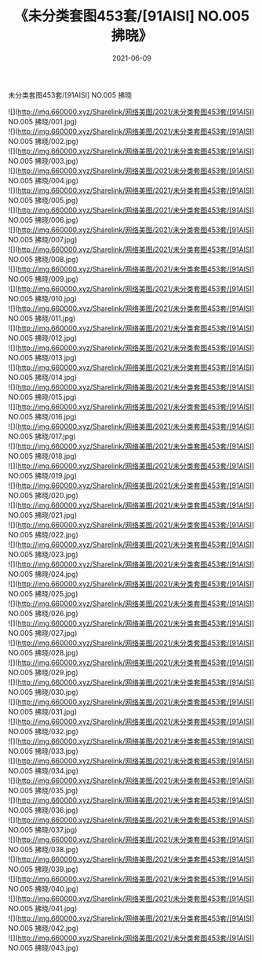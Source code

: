 ﻿---
layout: post
title:  《未分类套图453套/[91AISI] NO.005 拂晓》
date:   2021-06-09
img: http://img.660000.xyz/Sharelink/网络美图/2021/未分类套图453套/[91AISI] NO.005 拂晓/000.jpg
categories: [美女, 清纯, 唯美]
---

未分类套图453套/[91AISI] NO.005 拂晓

 ![](http://img.660000.xyz/Sharelink/网络美图/2021/未分类套图453套/[91AISI] NO.005 拂晓/001.jpg) <br>![](http://img.660000.xyz/Sharelink/网络美图/2021/未分类套图453套/[91AISI] NO.005 拂晓/002.jpg) <br>![](http://img.660000.xyz/Sharelink/网络美图/2021/未分类套图453套/[91AISI] NO.005 拂晓/003.jpg) <br>![](http://img.660000.xyz/Sharelink/网络美图/2021/未分类套图453套/[91AISI] NO.005 拂晓/004.jpg) <br>![](http://img.660000.xyz/Sharelink/网络美图/2021/未分类套图453套/[91AISI] NO.005 拂晓/005.jpg) <br>![](http://img.660000.xyz/Sharelink/网络美图/2021/未分类套图453套/[91AISI] NO.005 拂晓/006.jpg) <br>![](http://img.660000.xyz/Sharelink/网络美图/2021/未分类套图453套/[91AISI] NO.005 拂晓/007.jpg) <br>![](http://img.660000.xyz/Sharelink/网络美图/2021/未分类套图453套/[91AISI] NO.005 拂晓/008.jpg) <br>![](http://img.660000.xyz/Sharelink/网络美图/2021/未分类套图453套/[91AISI] NO.005 拂晓/009.jpg) <br>![](http://img.660000.xyz/Sharelink/网络美图/2021/未分类套图453套/[91AISI] NO.005 拂晓/010.jpg) <br>![](http://img.660000.xyz/Sharelink/网络美图/2021/未分类套图453套/[91AISI] NO.005 拂晓/011.jpg) <br>![](http://img.660000.xyz/Sharelink/网络美图/2021/未分类套图453套/[91AISI] NO.005 拂晓/012.jpg) <br>![](http://img.660000.xyz/Sharelink/网络美图/2021/未分类套图453套/[91AISI] NO.005 拂晓/013.jpg) <br>![](http://img.660000.xyz/Sharelink/网络美图/2021/未分类套图453套/[91AISI] NO.005 拂晓/014.jpg) <br>![](http://img.660000.xyz/Sharelink/网络美图/2021/未分类套图453套/[91AISI] NO.005 拂晓/015.jpg) <br>![](http://img.660000.xyz/Sharelink/网络美图/2021/未分类套图453套/[91AISI] NO.005 拂晓/016.jpg) <br>![](http://img.660000.xyz/Sharelink/网络美图/2021/未分类套图453套/[91AISI] NO.005 拂晓/017.jpg) <br>![](http://img.660000.xyz/Sharelink/网络美图/2021/未分类套图453套/[91AISI] NO.005 拂晓/018.jpg) <br>![](http://img.660000.xyz/Sharelink/网络美图/2021/未分类套图453套/[91AISI] NO.005 拂晓/019.jpg) <br>![](http://img.660000.xyz/Sharelink/网络美图/2021/未分类套图453套/[91AISI] NO.005 拂晓/020.jpg) <br>![](http://img.660000.xyz/Sharelink/网络美图/2021/未分类套图453套/[91AISI] NO.005 拂晓/021.jpg) <br>![](http://img.660000.xyz/Sharelink/网络美图/2021/未分类套图453套/[91AISI] NO.005 拂晓/022.jpg) <br>![](http://img.660000.xyz/Sharelink/网络美图/2021/未分类套图453套/[91AISI] NO.005 拂晓/023.jpg) <br>![](http://img.660000.xyz/Sharelink/网络美图/2021/未分类套图453套/[91AISI] NO.005 拂晓/024.jpg) <br>![](http://img.660000.xyz/Sharelink/网络美图/2021/未分类套图453套/[91AISI] NO.005 拂晓/025.jpg) <br>![](http://img.660000.xyz/Sharelink/网络美图/2021/未分类套图453套/[91AISI] NO.005 拂晓/026.jpg) <br>![](http://img.660000.xyz/Sharelink/网络美图/2021/未分类套图453套/[91AISI] NO.005 拂晓/027.jpg) <br>![](http://img.660000.xyz/Sharelink/网络美图/2021/未分类套图453套/[91AISI] NO.005 拂晓/028.jpg) <br>![](http://img.660000.xyz/Sharelink/网络美图/2021/未分类套图453套/[91AISI] NO.005 拂晓/029.jpg) <br>![](http://img.660000.xyz/Sharelink/网络美图/2021/未分类套图453套/[91AISI] NO.005 拂晓/030.jpg) <br>![](http://img.660000.xyz/Sharelink/网络美图/2021/未分类套图453套/[91AISI] NO.005 拂晓/031.jpg) <br>![](http://img.660000.xyz/Sharelink/网络美图/2021/未分类套图453套/[91AISI] NO.005 拂晓/032.jpg) <br>![](http://img.660000.xyz/Sharelink/网络美图/2021/未分类套图453套/[91AISI] NO.005 拂晓/033.jpg) <br>![](http://img.660000.xyz/Sharelink/网络美图/2021/未分类套图453套/[91AISI] NO.005 拂晓/034.jpg) <br>![](http://img.660000.xyz/Sharelink/网络美图/2021/未分类套图453套/[91AISI] NO.005 拂晓/035.jpg) <br>![](http://img.660000.xyz/Sharelink/网络美图/2021/未分类套图453套/[91AISI] NO.005 拂晓/036.jpg) <br>![](http://img.660000.xyz/Sharelink/网络美图/2021/未分类套图453套/[91AISI] NO.005 拂晓/037.jpg) <br>![](http://img.660000.xyz/Sharelink/网络美图/2021/未分类套图453套/[91AISI] NO.005 拂晓/038.jpg) <br>![](http://img.660000.xyz/Sharelink/网络美图/2021/未分类套图453套/[91AISI] NO.005 拂晓/039.jpg) <br>![](http://img.660000.xyz/Sharelink/网络美图/2021/未分类套图453套/[91AISI] NO.005 拂晓/040.jpg) <br>![](http://img.660000.xyz/Sharelink/网络美图/2021/未分类套图453套/[91AISI] NO.005 拂晓/041.jpg) <br>![](http://img.660000.xyz/Sharelink/网络美图/2021/未分类套图453套/[91AISI] NO.005 拂晓/042.jpg) <br>![](http://img.660000.xyz/Sharelink/网络美图/2021/未分类套图453套/[91AISI] NO.005 拂晓/043.jpg) <br>